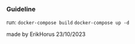 ### Guideline
run:
```docker-compose build```
```docker-compose up -d```

made by ErikHorus
23/10/2023